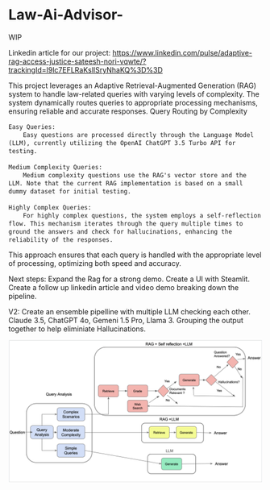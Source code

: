 # Law-Ai-Advisor-
WIP

Linkedin article for our project: 
https://www.linkedin.com/pulse/adaptive-rag-access-justice-sateesh-nori-vqwte/?trackingId=I9lc7EFLRaKslISryNhaKQ%3D%3D

This project leverages an Adaptive Retrieval-Augmented Generation (RAG) system to handle law-related queries with varying levels of complexity. The system dynamically routes queries to appropriate processing mechanisms, ensuring reliable and accurate responses.
Query Routing by Complexity

    Easy Queries:
        Easy questions are processed directly through the Language Model (LLM), currently utilizing the OpenAI ChatGPT 3.5 Turbo API for testing.

    Medium Complexity Queries:
        Medium complexity questions use the RAG's vector store and the LLM. Note that the current RAG implementation is based on a small dummy dataset for initial testing.

    Highly Complex Queries:
        For highly complex questions, the system employs a self-reflection flow. This mechanism iterates through the query multiple times to ground the answers and check for hallucinations, enhancing the reliability of the responses.

This approach ensures that each query is handled with the appropriate level of processing, optimizing both speed and accuracy.

Next steps:
Expand the Rag for a strong demo.
Create a UI with Steamlit.
Create a follow up linkedin article and video demo breaking down the pipeline.

V2:
Create an ensemble pipelline with multiple LLM checking each other. Claude 3.5, ChatGPT 4o, Gemeni 1.5 Pro, Llama 3. 
Grouping the output together to help eliminiate Hallucinations. 



![image for flowchart](Screenshot%202024-06-25%20at%208.20.40%20PM.png)


